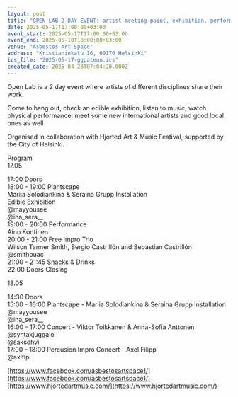 ```yaml
---
layout: post
title: "OPEN LAB 2-DAY EVENT: artist meeting point, exhibition, performance, concerts"
date: 2025-05-17T17:00:00+03:00
event_start: 2025-05-17T17:00:00+03:00
event_end: 2025-05-18T18:00:00+03:00
venue: "Asbestos Art Space"
address: "Kristianinkatu 16, 00170 Helsinki"
ics_file: "2025-05-17-ggpateun.ics"
created_date: 2025-04-28T07:04:20.000Z
---
```


Open Lab is a 2 day event where artists of different disciplines share their work.  
  
Come to hang out, check an edible exhibition, listen to music, watch physical performance, meet some new international artists and good local ones as well.   
  
Organised in collaboration with Hjorted Art & Music Festival, supported by the City of Helsinki.   
  
Program  
17.05  
  
17:00 Doors  
18:00 - 19:00 Plantscape   
Mariia Solodiankina  & Seraina Grupp Installation  
Edible Exhibition  
@mayyousee  
@ina_sera__  
19:00 - 20:00 Performance   
Aino Kontinen   
20:00 - 21:00 Free Impro Trio  
Wilson Tanner Smith, Sergio Castrillón and Sebastian Castrillón  
 @smithouac  
21:00 - 21:45 Snacks & Drinks   
22:00 Doors Closing   
  
18.05   
  
14:30 Doors  
15:00 - 16:00 Plantscape - Mariia Solodiankina  & Seraina Grupp Installation  
@mayyousee  
@ina_sera__  
16:00 - 17:00 Concert - Viktor Toikkanen & Anna-Sofia Anttonen  
@syntaxjuggalo  
@saksohvi  
17:00 - 18:00 Percusion Impro Concert - Axel Filipp  
@axlflp  
  
[https://www.facebook.com/asbestosartspace1/](https://www.facebook.com/asbestosartspace1/)  
[https://www.hjortedartmusic.com/](https://www.hjortedartmusic.com/)
